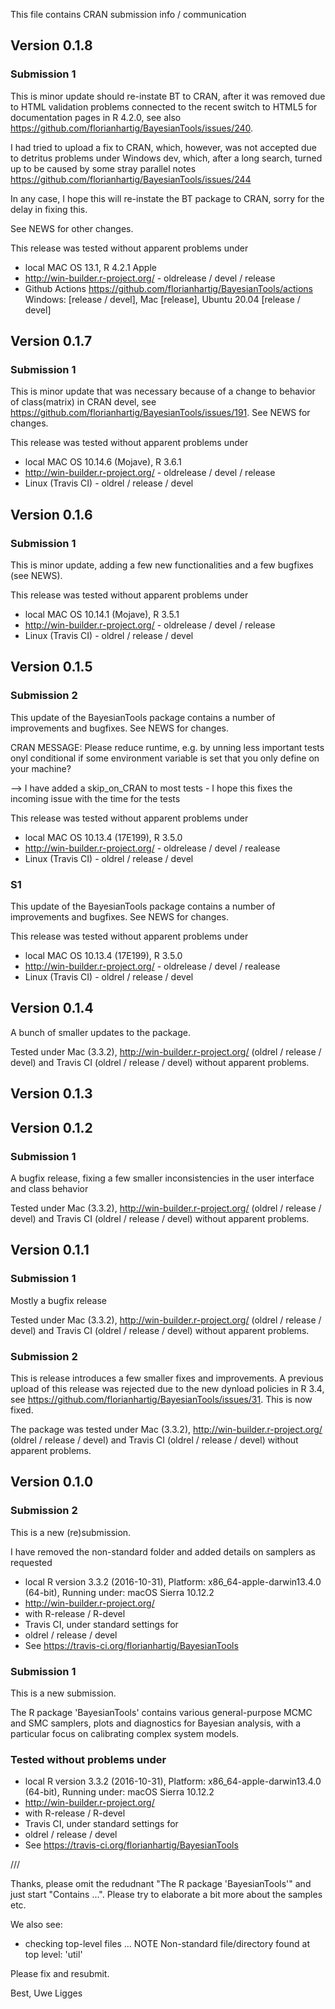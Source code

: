 This file contains CRAN submission info / communication

## Version 0.1.8

### Submission 1

This is minor update should re-instate BT to CRAN, after it was removed due to HTML validation problems connected to the recent switch to HTML5 for documentation pages in R 4.2.0, see also https://github.com/florianhartig/BayesianTools/issues/240. 

I had tried to upload a fix to CRAN, which, however, was not accepted due to detritus problems under Windows dev, which, after a long search, turned up to be caused by some stray parallel notes https://github.com/florianhartig/BayesianTools/issues/244

In any case, I hope this will re-instate the BT package to CRAN, sorry for the delay in fixing this. 

See NEWS for other changes.

This release was tested without apparent problems under

* local MAC OS 13.1, R 4.2.1 Apple
* http://win-builder.r-project.org/ - oldrelease / devel / release
* Github Actions https://github.com/florianhartig/BayesianTools/actions Windows: [release / devel], Mac [release], Ubuntu 20.04 [release / devel]

## Version 0.1.7

### Submission 1

This is minor update that was necessary because of a change to behavior of class(matrix) in CRAN devel, see https://github.com/florianhartig/BayesianTools/issues/191. See NEWS for changes.

This release was tested without apparent problems under

* local MAC OS 10.14.6 (Mojave), R 3.6.1
* http://win-builder.r-project.org/ - oldrelease / devel / release
* Linux (Travis CI) - oldrel / release / devel

## Version 0.1.6

### Submission 1

This is minor update, adding a few new functionalities and a few bugfixes (see NEWS).

This release was tested without apparent problems under

* local MAC OS 10.14.1 (Mojave), R 3.5.1
* http://win-builder.r-project.org/ - oldrelease / devel / release
* Linux (Travis CI) - oldrel / release / devel


## Version 0.1.5


### Submission 2

This update of the BayesianTools package contains a number of improvements and bugfixes. See NEWS for changes. 

CRAN MESSAGE: Please reduce runtime, e.g. by unning less important tests onyl conditional if some environment variable is set that you only define on your machine? 

--> I have added a skip_on_CRAN to most tests - I hope this fixes the incoming issue with the time for the tests 

This release was tested without apparent problems under

* local MAC OS 10.13.4 (17E199), R 3.5.0
* http://win-builder.r-project.org/ - oldrelease / devel / realease
* Linux (Travis CI) - oldrel / release / devel

### S1

This update of the BayesianTools package contains a number of improvements and bugfixes. See NEWS for changes. 

This release was tested without apparent problems under

* local MAC OS 10.13.4 (17E199), R 3.5.0
* http://win-builder.r-project.org/ - oldrelease / devel / realease
* Linux (Travis CI) - oldrel / release / devel


## Version 0.1.4

A bunch of smaller updates to the package. 

Tested under Mac (3.3.2), http://win-builder.r-project.org/ (oldrel / release / devel) and Travis CI  (oldrel / release / devel) without apparent problems.

## Version 0.1.3



## Version 0.1.2

### Submission 1

A bugfix release, fixing a few smaller inconsistencies in the user interface and class behavior

Tested under Mac (3.3.2), http://win-builder.r-project.org/ (oldrel / release / devel) and Travis CI  (oldrel / release / devel) without apparent problems.

## Version 0.1.1

### Submission 1

Mostly a bugfix release

Tested under Mac (3.3.2), http://win-builder.r-project.org/ (oldrel / release / devel) and Travis CI  (oldrel / release / devel) without apparent problems.

### Submission 2

This is release introduces a few smaller fixes and improvements. A previous upload of this release was rejected due to the new dynload policies in R 3.4, see https://github.com/florianhartig/BayesianTools/issues/31. This is now fixed. 

The package was tested under Mac (3.3.2), http://win-builder.r-project.org/ (oldrel / release / devel) and Travis CI  (oldrel / release / devel) without apparent problems.

## Version 0.1.0

### Submission 2


This is a new (re)submission. 

I have removed the non-standard folder and added details on samplers as requested

* local R version 3.3.2 (2016-10-31), Platform: x86_64-apple-darwin13.4.0 (64-bit), Running under: macOS Sierra 10.12.2
* http://win-builder.r-project.org/
 * with R-release / R-devel
* Travis CI, under standard settings for
 * oldrel / release / devel
 * See https://travis-ci.org/florianhartig/BayesianTools

### Submission 1

This is a new submission. 

The R package 'BayesianTools' contains various general-purpose MCMC and SMC samplers, plots and diagnostics for Bayesian analysis, with a particular focus on calibrating complex system models.

### Tested without problems under

* local R version 3.3.2 (2016-10-31), Platform: x86_64-apple-darwin13.4.0 (64-bit), Running under: macOS Sierra 10.12.2
* http://win-builder.r-project.org/
 * with R-release / R-devel
* Travis CI, under standard settings for
 * oldrel / release / devel
 * See https://travis-ci.org/florianhartig/BayesianTools
 
 ///
 
 Thanks,
please omit the redudnant "The R package 'BayesianTools'" and just start "Contains ...". Please try to elaborate a bit more about the samples etc.

We also see:

* checking top-level files ... NOTE
Non-standard file/directory found at top level:
  'util'

Please fix and resubmit.

Best,
Uwe Ligges


